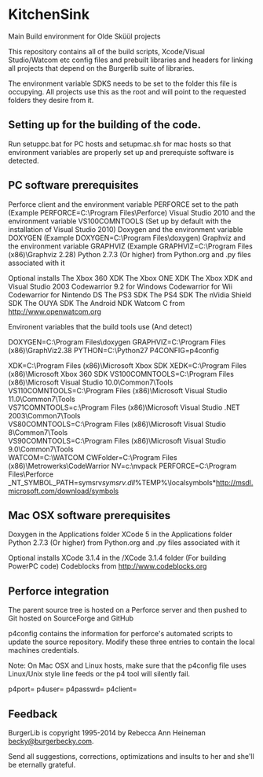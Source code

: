 ﻿KitchenSink
===========

Main Build environment for Olde Sküül projects

This repository contains all of the build scripts,
Xcode/Visual Studio/Watcom etc config files and
prebuilt libraries and headers for linking
all projects that depend on the Burgerlib suite
of libraries.

The environment variable SDKS needs to be set to
the folder this file is occupying. All projects
use this as the root and will point to the
requested folders they desire from it.

Setting up for the building of the code.
----------------------------------------

Run setuppc.bat for PC hosts and setupmac.sh for mac
hosts so that environment variables are properly set
up and prerequiste software is detected.

PC software prerequisites
-------------------------

Perforce client and the environment variable PERFORCE set to the path (Example PERFORCE=C:\Program Files\Perforce)
Visual Studio 2010 and the environment variable VS100COMNTOOLS (Set up by default with the installation of Visual Studio 2010)
Doxygen and the environment variable DOXYGEN (Example DOXYGEN=C:\Program Files\doxygen)
Graphviz and the environment variable GRAPHVIZ (Example GRAPHVIZ=C:\Program Files (x86)\Graphviz 2.28)
Python 2.7.3 (Or higher) from Python.org and .py files associated with it

Optional installs
The Xbox 360 XDK
The Xbox ONE XDK
The Xbox XDK and Visual Studio 2003
Codewarrior 9.2 for Windows
Codewarrior for Wii
Codewarrior for Nintendo DS
The PS3 SDK
The PS4 SDK
The nVidia Shield SDK
The OUYA SDK
The Android NDK
Watcom C from http://www.openwatcom.org

Environent variables that the build tools use (And detect)

DOXYGEN=C:\Program Files\doxygen
GRAPHVIZ=C:\Program Files (x86)\GraphViz2.38
PYTHON=C:\Python27
P4CONFIG=p4config

XDK=C:\Program Files (x86)\Microsoft Xbox SDK
XEDK=C:\Program Files (x86)\Microsoft Xbox 360 SDK
VS100COMNTOOLS=C:\Program Files (x86)\Microsoft Visual Studio 10.0\Common7\Tools\
VS110COMNTOOLS=C:\Program Files (x86)\Microsoft Visual Studio 11.0\Common7\Tools\
VS71COMNTOOLS=c:\Program Files (x86)\Microsoft Visual Studio .NET 2003\Common7\Tools\
VS80COMNTOOLS=C:\Program Files (x86)\Microsoft Visual Studio 8\Common7\Tools\
VS90COMNTOOLS=C:\Program Files (x86)\Microsoft Visual Studio 9.0\Common7\Tools\
WATCOM=C:\WATCOM
CWFolder=C:\Program Files (x86)\Metrowerks\CodeWarrior
NV=c:\nvpack
PERFORCE=C:\Program Files\Perforce
_NT_SYMBOL_PATH=symsrv*symsrv.dll*%TEMP%\localsymbols*http://msdl.microsoft.com/download/symbols


Mac OSX software prerequisites
------------------------------

Doxygen in the Applications folder
XCode 5 in the Applications folder
Python 2.7.3 (Or higher) from Python.org and .py files associated with it

Optional installs
XCode 3.1.4 in the /XCode 3.1.4 folder (For building PowerPC code)
Codeblocks from http://www.codeblocks.org

Perforce integration
--------------------

The parent source tree is hosted on a Perforce server and then
pushed to Git hosted on SourceForge and GitHub

p4config contains the information for perforce's automated scripts to update the source repository.
Modify these three entries to contain the local machines credentials.

Note: On Mac OSX and Linux hosts, make sure that the p4config file uses Linux/Unix style line feeds
or the p4 tool will silently fail.

p4port=
p4user=
p4passwd=
p4client=

Feedback
--------

BurgerLib is copyright 1995-2014 by Rebecca Ann Heineman <becky@burgerbecky.com>.

Send all suggestions, corrections, optimizations and insults to her and she'll be eternally grateful.
